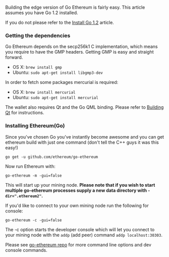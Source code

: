 Building the edge version of Go Ethereum is fairly easy. This article assumes you have Go 1.2 installed. 

If you do not please refer to the [Install Go 1.2](https://github.com/ethereum/go-ethereum/wiki/Installing-Go) article.

### Getting the dependencies

Go Ethereum  depends on the secp256k1 C implementation, which means you require to have the GMP headers. Getting GMP is easy and straight forward.

* OS X: `brew install gmp`
* Ubuntu: `sudo apt-get install libgmp3-dev`

In order to fetch some packages mercurial is required:

* OS X: `brew install mercurial`
* Ubuntu: `sudo apt-get install mercurial`

The wallet also requires Qt and the Go QML binding. Please refer to [Building Qt](https://github.com/ethereum/go-ethereum/wiki/Building-Qt) for instructions.

### Installing Ethereum(Go)

Since you've chosen Go you've instantly become awesome and you can get ethereum build with just one command (don't tell the C++ guys it was this easy!)

`go get -u github.com/ethereum/go-ethereum`

Now run Ethereum with:

`go-ethereum -m -gui=false`

This will start up your mining node. **Please note that if you wish to start multiple go-ethereum processes supply a new data directory with `-dir=".ethereum2"`.**

If you'd like to connect to your own mining node run the following for console:

`go-ethereum -c -gui=false`

The -c option starts the developer console which will let you connect to your mining node with the `addp` (add peer) command `addp localhost:30303`.

Please see [go-ethereum repo](https://github.com/ethereum/go-ethereum#command-line-options) for more command line options and dev console commands.
